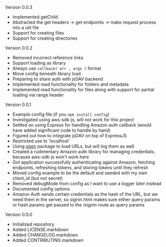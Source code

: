 Version 0.0.3
* Implemented getChild
* Abstracted the get headers -> get endpoints -> make request process into a util file
* Support for creating files
* Support for creating directories

Version 0.0.2
* Removed incorrect reference links
* Support loading as library
* Always use ``callback( err , args )`` format
* Move config beneath library load
* Preparing to share auth with jsDAV backend
* Implemented read functionality for folders and metadata
* Implemented read functionality for files along with support for partial loading via range header

Version 0.0.1
* Example config file (if you ``npm install config``)
* Investigated using aws-sdk-js, will not work for this project
* Settled on using Express for handling Amazon auth callback (would have added significant code to handle by hand)
* Figured out how to integrate jsDAV on top of ExpressJS
* Restricted use to 'localhost'
* Using [open](https://www.npmjs.com/package/open) package to load URLs, but will log them as well
* Created a rudimentary Amazon auth library for managing credentials, because aws-sdk-js won't work here
* Got application successfully authenticating against Amazon, fetching endpoints, refreshing tokens, and storing tokens until they refresh
* Moved config example to be the default and seeded with my own client\_id (but not secret)
* Removed debugMode from config as I want to use a logger later instead
* Documented config options
* Amazon Auth sends certain credentials as the hash of the URL, but we need them in the server, so signin.html makes sure either query params or hash params get passed to the /signin route as query params

Version 0.0.0
* Initialized repository
* Added LICENSE.markdown
* Added CHANGELOG.markdown
* Added CONTRIBUTING.markdown
